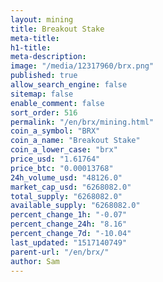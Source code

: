 ```yaml
---
layout: mining
title: Breakout Stake
meta-title: 
h1-title: 
meta-description: 
image: "/media/12317960/brx.png"
published: true
allow_search_engine: false
sitemap: false
enable_comment: false
sort_order: 516
permalink: "/en/brx/mining.html"
coin_a_symbol: "BRX"
coin_a_name: "Breakout Stake"
coin_a_lower_case: "brx"
price_usd: "1.61764"
price_btc: "0.00013768"
24h_volume_usd: "48126.0"
market_cap_usd: "6268082.0"
total_supply: "6268082.0"
available_supply: "6268082.0"
percent_change_1h: "-0.07"
percent_change_24h: "8.16"
percent_change_7d: "-10.04"
last_updated: "1517140749"
parent-url: "/en/brx/"
author: Sam
---
```


